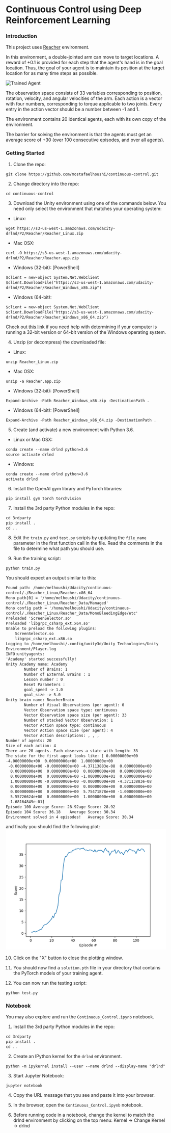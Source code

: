 [//]: # (Image References)

[image1]: https://video.udacity-data.com/topher/2018/June/5b1ea778_reacher/reacher.gif "Trained Agent"
[plot1]: ./plot.png "Trained PLot"

# Continuous Control using Deep Reinforcement Learning

### Introduction

This project uses [Reacher](https://github.com/Unity-Technologies/ml-agents/blob/master/docs/Learning-Environment-Examples.md#reacher) environment.

In this environment, a double-jointed arm can move to target locations. A reward of +0.1 is provided for each step that the agent's hand is in the goal location. Thus, the goal of your agent is to maintain its position at the target location for as many time steps as possible.


![Trained Agent][image1]

The observation space consists of 33 variables corresponding to position, rotation, velocity, and angular velocities of the arm. Each action is a vector with four numbers, corresponding to torque applicable to two joints. Every entry in the action vector should be a number between -1 and 1.

The environment contains 20 identical agents, each with its own copy of the environment.

The barrier for solving the environment is that the agents must get an average score of +30 (over 100 consecutive episodes, and over all agents). 

### Getting Started

1. Clone the repo:
```
git clone https://github.com/mostafaelhoushi/continuous-control.git
```

2. Change directory into the repo:
```
cd continuous-control
```

3. Download the Unity environment using one of the commands below.  You need only select the environment that matches your operating system:
- Linux: 
```
wget https://s3-us-west-1.amazonaws.com/udacity-drlnd/P2/Reacher/Reacher_Linux.zip
```
- Mac OSX:
```
curl -O https://s3-us-west-1.amazonaws.com/udacity-drlnd/P2/Reacher/Reacher.app.zip
```
- Windows (32-bit): [PowerShell]
```
$client = new-object System.Net.WebClient
$client.DownloadFile("https://s3-us-west-1.amazonaws.com/udacity-drlnd/P2/Reacher/Reacher_Windows_x86.zip")
```
- Windows (64-bit):
```
$client = new-object System.Net.WebClient
$client.DownloadFile("https://s3-us-west-1.amazonaws.com/udacity-drlnd/P2/Reacher/Reacher_Windows_x86_64.zip")
```
    
Check out [this link](https://support.microsoft.com/en-us/help/827218/how-to-determine-whether-a-computer-is-running-a-32-bit-version-or-64) if you need help with determining if your computer is running a 32-bit version or 64-bit version of the Windows operating system.

4. Unzip (or decompress) the downloaded file: 
- Linux: 
```
unzip Reacher_Linux.zip
```
- Mac OSX:

```
unzip -a Reacher.app.zip
```
- Windows (32-bit): [PowerShell]
```
Expand-Archive -Path Reacher_Windows_x86.zip -DestinationPath .
```
- Windows (64-bit): [PowerShell]
```
Expand-Archive -Path Reacher_Windows_x86_64.zip -DestinationPath .
```

5. Create (and activate) a new environment with Python 3.6.
- Linux or Mac OSX:
```
conda create --name drlnd python=3.6
source activate drlnd
```
- Windows:
```
conda create --name drlnd python=3.6
activate drlnd
```

6. Install the OpenAI gym library and PyTorch libraries:
```
pip install gym torch torchvision
```

7. Install the 3rd party Python modules in the repo:
```
cd 3rdparty
pip install .
cd ..
```

8. Edit the `train.py` and `test.py` scripts by updating the `file_name` parameter in the first function call in the file. Read the comments in the file to determine what path you should use.

9. Run the training script:
```
python train.py
```

You should expect an output similar to this:
```
Found path: /home/melhoushi/Udacity/continuous-control/./Reacher_Linux/Reacher.x86_64
Mono path[0] = '/home/melhoushi/Udacity/continuous-control/./Reacher_Linux/Reacher_Data/Managed'
Mono config path = '/home/melhoushi/Udacity/continuous-control/./Reacher_Linux/Reacher_Data/MonoBleedingEdge/etc'
Preloaded 'ScreenSelector.so'
Preloaded 'libgrpc_csharp_ext.x64.so'
Unable to preload the following plugins:
	ScreenSelector.so
	libgrpc_csharp_ext.x86.so
Logging to /home/melhoushi/.config/unity3d/Unity Technologies/Unity Environment/Player.log
INFO:unityagents:
'Academy' started successfully!
Unity Academy name: Academy
        Number of Brains: 1
        Number of External Brains : 1
        Lesson number : 0
        Reset Parameters :
		goal_speed -> 1.0
		goal_size -> 5.0
Unity brain name: ReacherBrain
        Number of Visual Observations (per agent): 0
        Vector Observation space type: continuous
        Vector Observation space size (per agent): 33
        Number of stacked Vector Observation: 1
        Vector Action space type: continuous
        Vector Action space size (per agent): 4
        Vector Action descriptions: , , , 
Number of agents: 20
Size of each action: 4
There are 20 agents. Each observes a state with length: 33
The state for the first agent looks like: [ 0.00000000e+00 -4.00000000e+00  0.00000000e+00  1.00000000e+00
 -0.00000000e+00 -0.00000000e+00 -4.37113883e-08  0.00000000e+00
  0.00000000e+00  0.00000000e+00  0.00000000e+00  0.00000000e+00
  0.00000000e+00  0.00000000e+00 -1.00000000e+01  0.00000000e+00
  1.00000000e+00 -0.00000000e+00 -0.00000000e+00 -4.37113883e-08
  0.00000000e+00  0.00000000e+00  0.00000000e+00  0.00000000e+00
  0.00000000e+00  0.00000000e+00  5.75471878e+00 -1.00000000e+00
  5.55726624e+00  0.00000000e+00  1.00000000e+00  0.00000000e+00
 -1.68164849e-01]
Episode 100	Average Score: 28.92age Score: 28.92
Episode 104	Score: 36.18	Average Score: 30.34
Environment solved in 4 episodes!	Average Score: 30.34
```

and finally you should find the following plot:
![Training Plot][plot1]

10. Click on the "X" button to close the plotting window.

11. You should now find a `solution.pth` file in your directory that contains the PyTorch models of your training agent.

12. You can now run the testing script:
```
python test.py
```


### Notebook
You may also explore and run the `Continuous_Control.ipynb` notebook.

1. Install the 3rd party Python modules in the repo:
```
cd 3rdparty
pip install .
cd ..
```

2. Create an IPython kernel for the `drlnd` environment.
```
python -m ipykernel install --user --name drlnd --display-name "drlnd"
```

3. Start Jupyter Notebook:
```
jupyter notebook
```

4. Copy the URL message that you see and paste it into your browser.

5. In the browser, open the `Continuous_Control.ipynb` notebook.

6. Before running code in a notebook, change the kernel to match the drlnd environment by clicking on the top menu: Kernel -> Change Kernel -> drlnd
